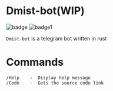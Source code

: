 # Dmist-bot(WIP)
![badge](https://img.shields.io/badge/license-MIT-green)
![badge1](https://img.shields.io/badge/crates.io-v0.1.0-orange)

`Dmist-bot` is a telegram bot written in rust

# Commands
```
/Help    -  Display help message
/Code    -  Gets the source code link
```
